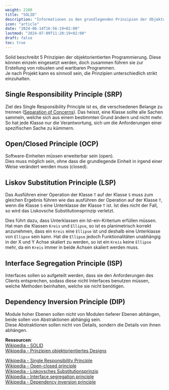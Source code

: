 ```yaml
---
weight: 2100
title: "SOLID"
description: "Informationen zu den grundlegenden Prinzipien der Objektorientierten Programmierung, welche hinter dem Akronym SOLID stehen."
icon: "article"
date: "2024-06-14T16:56:19+02:00"
lastmod: "2024-07-09T11:20:19+02:00"
draft: false
toc: true
---
```


Solid beschreibt 5 Prinzipien der objektorientierten Programmierung. Diese
können einzeln eingesetzt werden, doch zusammen führen sie zur Erstellung von
robusten und wartbaren Programmen.  
Je nach Projekt kann es sinnvoll sein, die Prinzipien unterschiedlich strikt
einzuhalten.

## Single Responsibility Principle (SRP)

Ziel des Single Responsibility Principle ist es, die verschiedenen Belange zu trennen ([Separation of Concerns](https://en.wikipedia.org/wiki/Separation_of_concerns)).
Das heisst, eine Klasse sollte alle Sachen sammeln, welche sich aus einem bestimmten Grund ändern und nicht mehr.
So hat jede Klasse nur die Verantwortung, sich um die Anforderungen einer spezifischen Sache zu kümmern.

## Open/Closed Principle (OCP)

Software-Einheiten müssen erweiterbar sein (open).  
Dies muss möglich sein, ohne dass die grundlegende Einheit in irgend einer Weise
verändert werden muss (closed).

## Liskov Substitution Principle (LSP)

Das Ausführen einer Operation der Klasse `T` auf der Klasse `S` muss zum
gleichen Ergebnis führen wie das ausführen der Operation auf der Klasse `T`,
wenn die Klasse `S` eine Unterklasse der Klasse `T` ist. Ist dies nicht der
Fall, so wird das Liskovsche Substitutionsprinzip verletzt.

Dies führt dazu, dass Unterklassen ein Ist-ein-Kriterium erfüllen müssen.
Hat man die Klassen `Kreis` und `Ellipse`, so ist es planimetrisch korrekt
anzunehmen, dass ein `Kreis` eine `Ellipse` ist und deshalb eine Unterklasse von
`Ellipse` sein kann. Hat die `Ellipse` jedoch Funktionalitäten unabhängig in der X
und Y Achse skaliert zu werden, so ist ein `Kreis` keine `Ellipse` mehr, da ein
`Kreis` immer in beide Achsen skaliert werden muss.

## Interface Segregation Principle (ISP)

Interfaces sollen so aufgeteilt werden, dass sie den Anforderungen des Clients
entsprechen, sodass diese nicht Interfaces benutzen müssen, welche Methoden
beinhalten, welche sie nicht benötigen.

## Dependency Inversion Principle (DIP)

Module hoher Ebenen sollen nicht von Modulen tieferer Ebenen abhängen, beide sollen von Abstraktionen abhängig sein.  
Diese Abstraktionen sollen nicht von Details, sondern die Details von ihnen abhängen.

**Ressourcen**:  
[Wikipedia - SOLID](https://en.wikipedia.org/wiki/SOLID)  
[Wikipedia - Prinzipien objektorientiertes Designs](https://de.wikipedia.org/wiki/Prinzipien_objektorientierten_Designs#SOLID-Prinzipien)  

[Wikipedia - Single Responsibility Principle](https://de.wikipedia.org/wiki/Single-Responsibility-Prinzip)  
[Wikipedia - Open-closed principle](https://en.wikipedia.org/wiki/Open%E2%80%93closed_principle)  
[Wikipedia - Liskovsches Substitutionsprinzip](https://de.wikipedia.org/wiki/Liskovsches_Substitutionsprinzip)  
[Wikipedia - Interface segregation principle]()  
[Wikipedia - Dependency inversion principle](https://en.wikipedia.org/wiki/Dependency_inversion_principle)  
